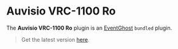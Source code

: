 # Auvisio VRC-1100 Ro

The **Auvisio VRC-1100 Ro** plugin is an [EventGhost](https://github.com/EventGhost/EventGhost) `bundled` plugin.

> Get the latest version [here](https://github.com/EventGhost/EventGhost/tree/master/plugins/Auvisio).